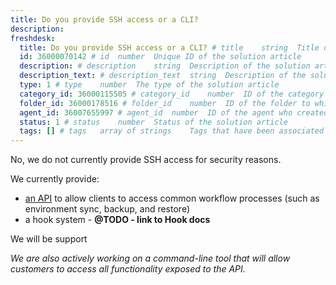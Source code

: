 ```yaml
---
title: Do you provide SSH access or a CLI?
description:
freshdesk:
  title: Do you provide SSH access or a CLI? # title	string	Title of the solution article
  id: 36000070142 # id	number	Unique ID of the solution article
  description: # description	string	Description of the solution article
  description_text: # description_text	string	Description of the solution article in plain text
  type: 1 # type	number	The type of the solution article
  category_id: 36000115505 # category_id	number	ID of the category to which the solution article belongs
  folder_id: 36000178516 # folder_id	number	ID of the folder to which the solution article belongs
  agent_id: 36007655997 # agent_id	number	ID of the agent who created the solution article
  status: 1 # status	number	Status of the solution article
  tags: [] # tags	array of strings	Tags that have been associated with the solution article
---
```


No, we do not currently provide SSH access for security reasons.

We currently provide:

- [an API]("https://support.drud.com/support/solutions/articles/36000106931-working-with-the-api") to allow clients to access common workflow processes (such as environment sync, backup, and restore)
- a hook system - **@TODO - link to Hook docs**

We will be support

_We are also actively working on a command-line tool that will allow customers to access all functionality exposed to the API._
